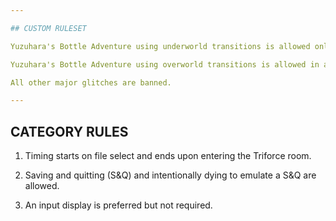 ```yaml
---

## CUSTOM RULESET

Yuzuhara's Bottle Adventure using underworld transitions is allowed only for performing a Fake Flute. Transitioning off the landing screen is banned.

Yuzuhara's Bottle Adventure using overworld transitions is allowed in all forms.

All other major glitches are banned.

---
```


## CATEGORY RULES

1. Timing starts on file select and ends upon entering the Triforce room.

2. Saving and quitting (S&Q) and intentionally dying to emulate a S&Q are allowed.

3. An input display is preferred but not required.
